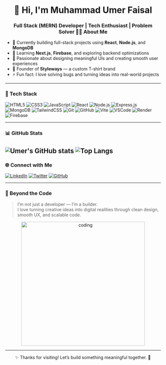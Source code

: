 <h1 align="center">👋 Hi, I'm Muhammad Umer Faisal</h1>
<h3 align="center">Full Stack (MERN) Developer | Tech Enthusiast | Problem Solver 🚀</h
---

### 💡 About Me
- 🔭 Currently building full-stack projects using **React**, **Node.js**, and **MongoDB**
- 🌱 Learning **Next.js**, **Firebase**, and exploring backend optimizations  
- 🧠 Passionate about designing meaningful UIs and creating smooth user experiences  
- 👕 Founder of **Styleways** — a custom T-shirt brand  
- ⚡ Fun fact: I love solving bugs and turning ideas into real-world projects 

---

### 🧰 Tech Stack
![HTML5](https://img.shields.io/badge/-HTML5-E34F26?logo=html5&logoColor=white)
![CSS3](https://img.shields.io/badge/-CSS3-1572B6?logo=css3)
![JavaScript](https://img.shields.io/badge/-JavaScript-F7DF1E?logo=javascript)
![React](https://img.shields.io/badge/-React-61DAFB?logo=react)
![Node.js](https://img.shields.io/badge/-Node.js-339933?logo=node.js)
![Express.js](https://img.shields.io/badge/-Express.js-000000?logo=express)
![MongoDB](https://img.shields.io/badge/-MongoDB-47A248?logo=mongodb)
![TailwindCSS](https://img.shields.io/badge/-TailwindCSS-38B2AC?logo=tailwindcss)
![Git](https://img.shields.io/badge/-Git-F05032?logo=git)
![GitHub](https://img.shields.io/badge/-GitHub-181717?logo=github)
![Vite](https://img.shields.io/badge/-Vite-646CFF?logo=vite)
![VSCode](https://img.shields.io/badge/-VSCode-007ACC?logo=visualstudiocode)
![Render](https://img.shields.io/badge/-Render-46E3B7?logo=render)
![Firebase](https://img.shields.io/badge/-Firebase-FFCA28?logo=firebase)

---

### 📊 GitHub Stats
![Umer's GitHub stats](https://github-readme-stats.vercel.app/api?username=muhammadumerfaisal&show_icons=true&theme=tokyonight)
![Top Langs](https://github-readme-stats.vercel.app/api/top-langs/?username=muhammadumerfaisal&layout=compact&theme=tokyonight)
---

### 🌐 Connect with Me
[![LinkedIn](https://img.shields.io/badge/LinkedIn-0077B5?logo=linkedin&logoColor=white)](https://linkedin.com/in/muhammadumerfaisal)
[![Twitter](https://img.shields.io/badge/Twitter-1DA1F2?logo=twitter&logoColor=white)](https://twitter.com/)
[![GitHub](https://img.shields.io/badge/GitHub-181717?logo=github&logoColor=white)](https://github.com/muhammadumerfaisal)

---

### 💭 Beyond the Code
> I’m not just a developer — I’m a builder.  
> I love turning creative ideas into digital realities through clean design, smooth UX, and scalable code.

<p align="center">
  <img src="https://raw.githubusercontent.com/ayeshashahiddev/ayeshashahiddev/main/dev.gif" alt="coding" width="400"/>
</p>

---

<p align="center">✨ Thanks for visiting! Let’s build something meaningful together. 🚀</p>
